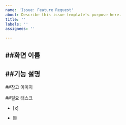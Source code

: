```yaml
---
name: 'Issue: Feature Request'
about: Describe this issue template's purpose here.
title: ''
labels: ''
assignees: ''

---
```


##화면 이름
-

##기능 설명
- 

##참고 이미지
<img src = "" width = ""/>

##필요 태스크
- [x]
- [x]
